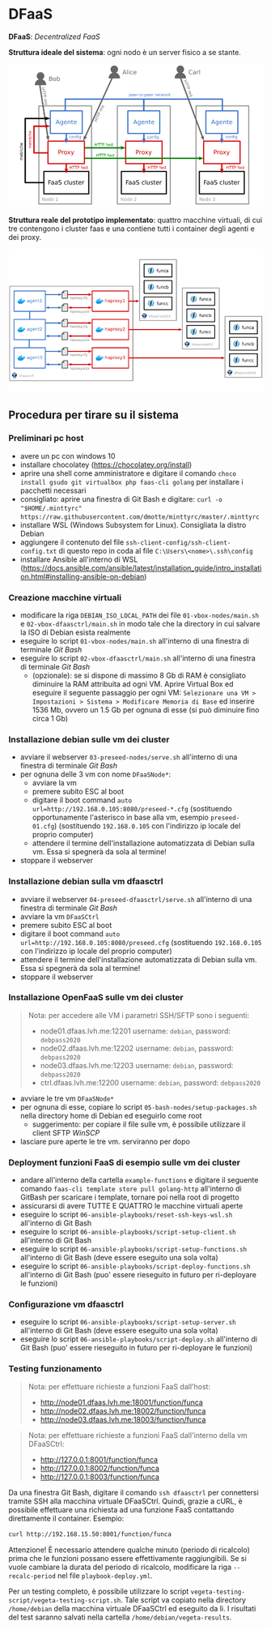 # DFaaS

**DFaaS**: *Decentralized FaaS*

**Struttura ideale del sistema**: ogni nodo è un server fisico a se stante.

![](images/architecture.png)

**Struttura reale del prototipo implementato**: quattro macchine virtuali, di cui tre contengono i cluster faas e una contiene tutti i container degli agenti e dei proxy.

![](images/prototype.png)

## Procedura per tirare su il sistema

### Preliminari pc host

- avere un pc con windows 10
- installare chocolatey (https://chocolatey.org/install)
- aprire una shell come amministratore e digitare il comando `choco install gsudo git virtualbox php faas-cli golang` per installare i pacchetti necessari
- consigliato: aprire una finestra di Git Bash e digitare: `curl -o "$HOME/.minttyrc" https://raw.githubusercontent.com/dmotte/minttyrc/master/.minttyrc`
- installare WSL (Windows Subsystem for Linux). Consigliata la distro Debian
- aggiungere il contenuto del file `ssh-client-config/ssh-client-config.txt` di questo repo in coda al file `C:\Users\<nome>\.ssh\config`
- installare Ansible all'interno di WSL (https://docs.ansible.com/ansible/latest/installation_guide/intro_installation.html#installing-ansible-on-debian)

### Creazione macchine virtuali

- modificare la riga `DEBIAN_ISO_LOCAL_PATH` dei file `01-vbox-nodes/main.sh` e `02-vbox-dfaasctrl/main.sh` in modo tale che la directory in cui salvare la ISO di Debian esista realmente
- eseguire lo script `01-vbox-nodes/main.sh` all'interno di una finestra di terminale *Git Bash*
- eseguire lo script `02-vbox-dfaasctrl/main.sh` all'interno di una finestra di terminale *Git Bash*
  - (opzionale): se si dispone di massimo 8 Gb di RAM è consigliato diminuire la RAM attribuita ad ogni VM. Aprire Virtual Box ed eseguire il seguente passaggio per ogni VM: `Selezionare una VM > Impostazioni > Sistema > Modificare Memoria di Base` ed inserire 1536 Mb, ovvero un 1.5 Gb per ognuna di esse (si può diminuire fino circa 1 Gb) 

### Installazione debian sulle vm dei cluster

- avviare il webserver `03-preseed-nodes/serve.sh` all'interno di una finestra di terminale *Git Bash*
- per ognuna delle 3 vm con nome `DFaaSNode*`:
  - avviare la vm
  - premere subito ESC al boot
  - digitare il boot command `auto url=http://192.168.0.105:8080/preseed-*.cfg` (sostituendo opportunamente l'asterisco in base alla vm, esempio `preseed-01.cfg`) (sostituendo `192.168.0.105` con l'indirizzo ip locale del proprio computer)
  - attendere il termine dell'installazione automatizzata di Debian sulla vm. Essa si spegnerà da sola al termine!
- stoppare il webserver

### Installazione debian sulla vm dfaasctrl

- avviare il webserver `04-preseed-dfaasctrl/serve.sh` all'interno di una finestra di terminale *Git Bash*
- avviare la vm `DFaaSCtrl`
- premere subito ESC al boot
- digitare il boot command `auto url=http://192.168.0.105:8080/preseed.cfg` (sostituendo `192.168.0.105` con l'indirizzo ip locale del proprio computer)
- attendere il termine dell'installazione automatizzata di Debian sulla vm. Essa si spegnerà da sola al termine!
- stoppare il webserver

### Installazione OpenFaaS sulle vm dei cluster

> Nota: per accedere alle VM i parametri SSH/SFTP sono i seguenti:
> - node01.dfaas.lvh.me:12201 username: `debian`, password: `debpass2020`
> - node02.dfaas.lvh.me:12202 username: `debian`, password: `debpass2020`
> - node03.dfaas.lvh.me:12203 username: `debian`, password: `debpass2020`
> - ctrl.dfaas.lvh.me:12200 username: `debian`, password: `debpass2020`

- avviare le tre vm `DFaaSNode*`
- per ognuna di esse, copiare lo script `05-bash-nodes/setup-packages.sh` nella directory home di Debian ed eseguirlo come root
  - suggerimento: per copiare il file sulle vm, è possibile utilizzare il client SFTP *WinSCP*
- lasciare pure aperte le tre vm. serviranno per dopo

### Deployment funzioni FaaS di esempio sulle vm dei cluster
- andare all'interno della cartella `example-functions` e digitare il seguente comando `faas-cli template store pull golang-http` all'interno di GitBash per scaricare i template, tornare poi nella root di progetto
- assicurarsi di avere TUTTE E QUATTRO le macchine virtuali aperte
- eseguire lo script `06-ansible-playbooks/reset-ssh-keys-wsl.sh` all'interno di Git Bash
- eseguire lo script `06-ansible-playbooks/script-setup-client.sh` all'interno di Git Bash
- eseguire lo script `06-ansible-playbooks/script-setup-functions.sh` all'interno di Git Bash (deve essere eseguito una sola volta)
- eseguire lo script `06-ansible-playbooks/script-deploy-functions.sh` all'interno di Git Bash (puo' essere rieseguito in futuro per ri-deployare le funzioni)

### Configurazione vm dfaasctrl

- eseguire lo script `06-ansible-playbooks/script-setup-server.sh` all'interno di Git Bash (deve essere eseguito una sola volta)
- eseguire lo script `06-ansible-playbooks/script-deploy.sh` all'interno di Git Bash (puo' essere rieseguito in futuro per ri-deployare le funzioni)

### Testing funzionamento

> Nota: per effettuare richieste a funzioni FaaS dall'host:
> - http://node01.dfaas.lvh.me:18001/function/funca
> - http://node02.dfaas.lvh.me:18002/function/funca
> - http://node03.dfaas.lvh.me:18003/function/funca

> Nota: per effettuare richieste a funzioni FaaS dall'interno della vm DFaaSCtrl:
> - http://127.0.0.1:8001/function/funca
> - http://127.0.0.1:8002/function/funca
> - http://127.0.0.1:8003/function/funca

Da una finestra Git Bash, digitare il comando `ssh dfaasctrl` per connettersi tramite SSH alla macchina virtuale DFaaSCtrl. Quindi, grazie a cURL, è possibile effettuare una richiesta ad una funzione FaaS contattando direttamente il container. Esempio:

```bash
curl http://192.168.15.50:8001/function/funca
```

Attenzione! &Egrave; necessario attendere qualche minuto (periodo di ricalcolo) prima che le funzioni possano essere effettivamente raggiungibili. Se si vuole cambiare la durata del periodo di ricalcolo, modificare la riga `--recalc-period` nel file `playbook-deploy.yml`.

Per un testing completo, è possibile utilizzare lo script `vegeta-testing-script/vegeta-testing-script.sh`. Tale script va copiato nella directory `/home/debian` della macchina virtuale DFaaSCtrl ed eseguito da lì. I risultati del test saranno salvati nella cartella `/home/debian/vegeta-results`.
